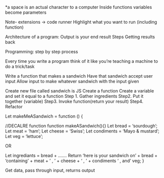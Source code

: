 *a space is an actual character to a computer
Inside functions variables become parameters


Note- extensions -> code runner
Highlight what you want to run (including function)

Architecture of a program:
Output is your end result
Steps
Getting results back

Programming: step by step process

Every time you write a program think of it like you’re teaching a machine to do a trick/task

Write a function that makes a sandwich
Have that sandwich accept user input
Allow input to make whatever sandwich with the input given

Create new file called sandwich is JS
Create a function 
Create a variable and set it equal to a function
Step 1. Gather ingredients 
Step2. Put it together (variable)
Step3. Invoke function(return your result)
Step4. Refactor 

Let makeMeASandwich = function () {


//DECALRE function
function makeASandwich(){}
 Let bread = ‘sourdough’;
Let meat = ‘ham’;
Let cheese = ‘Swiss’;
Let condiments = ‘Mayo & mustard’;
Let veg = ‘lettuce’;

OR

Let ingrediants = bread + …….
Return ‘here is your sandwich on’ + bread + ‘containing’ + meat + ’ , ’ + cheese + ‘ , ’ + condiments ‘ , and’ veg;
}



Get data, pass through input, returns output
